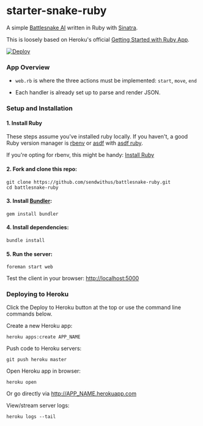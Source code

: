 # starter-snake-ruby

A simple [Battlesnake AI](http://battlesnake.io) written in Ruby with [Sinatra](http://www.sinatrarb.com/).

This is loosely based on Heroku's official [Getting Started with Ruby App](https://github.com/heroku/ruby-getting-started).

[![Deploy](https://www.herokucdn.com/deploy/button.png)](https://heroku.com/deploy)

### App Overview

- `web.rb` is where the three actions must be implemented: `start`, `move`, `end`

- Each handler is already set up to parse and render JSON.

### Setup and Installation


#### 1. Install Ruby

These steps assume you've installed ruby locally. If you haven't, a good Ruby version manager is [rbenv](https://github.com/rbenv/rbenv) or [asdf](https://github.com/asdf-vm/asdf) with [asdf ruby](https://github.com/asdf-vm/asdf-ruby). 

If you're opting for rbenv, this might be handy: [Install Ruby](https://jasoncharnes.com/install-ruby)


#### 2. Fork and clone this repo:

```
git clone https://github.com/sendwithus/battlesnake-ruby.git
cd battlesnake-ruby
```

#### 3. Install [Bundler](https://bundler.io/):

```
gem install bundler
```

#### 4. Install dependencies:

```
bundle install
```

#### 5. Run the server:

```
foreman start web
```

Test the client in your browser: [http://localhost:5000](http://localhost:5000)


### Deploying to Heroku

Click the Deploy to Heroku button at the top or use the command line commands below.

Create a new Heroku app:

```
heroku apps:create APP_NAME
```

Push code to Heroku servers:

```
git push heroku master
```

Open Heroku app in browser:

```
heroku open
```

Or go directly via http://APP_NAME.herokuapp.com

View/stream server logs:

```
heroku logs --tail
```
